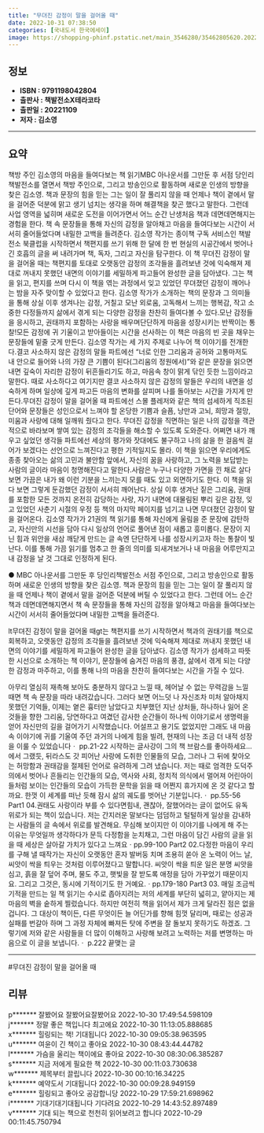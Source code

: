 ```yaml
---
title: "무뎌진 감정이 말을 걸어올 때"
date: 2022-10-31 07:38:50
categories: [국내도서 한국에세이]
image: https://shopping-phinf.pstatic.net/main_3546280/35462805620.20221026182105.jpg
---
```


## **정보**

- **ISBN : 9791198042804**
- **출판사 : 책발전소X테라코타**
- **출판일 : 20221109**
- **저자 : 김소영**

------



## **요약**

책방 주인 김소영의 마음을 들여다보는 책 읽기MBC 아나운서를 그만둔 후 서점 당인리책발전소를 열면서 책방 주인으로, 그리고 방송인으로 활동하며 새로운 인생의 방향을 찾은 김소영. 책과 문장의 힘을 믿는 그는 일이 잘 풀리지 않을 때 언제나 책이 곁에서 말을 걸어준 덕분에 맑고 생기 넘치는 생각을 하며 해결책을 찾곤 했다고 말한다. 그런데 사업 영역을 넓히며 새로운 도전을 이어가면서 어느 순간 난생처음 책과 데면데면해지는 경험을 한다. 책 속 문장들을 통해 자신의 감정을 알아채고 마음을 들여다보는 시간이 서서히 줄어들었다며 내밀한 고백을 들려준다. 김소영 작가는 종이책 구독 서비스인 책발전소 북클럽을 시작하면서 책편지를 쓰기 위해 한 달에 한 번 현실의 시공간에서 벗어나 긴 호흡의 글을 써 내려가며 책, 독자, 그리고 자신을 탐구한다. 이 책 무뎌진 감정이 말을 걸어올 때는 책편지를 토대로 오랫동안 감정의 조각들을 흘려보낸 것에 익숙해져 제대로 꺼내지 못했던 내면의 이야기를 세밀하게 파고들어 완성한 글을 담아냈다. 그는 책을 읽고, 편지를 쓰며 다시 이 책을 엮는 과정에서 잊고 있었던 무뎌졌던 감정이 깨어나는 밤을 자주 맞이할 수 있었다고 한다. 김소영 작가가 소개하는 책의 문장과 그 의미들을 통해 상실 이후 생겨나는 감정, 거칠고 모난 외로움, 고독해서 느끼는 행복감, 작고 소중한 다정들까지 삶에서 겪게 되는 다양한 감정을 찬찬히 들여다볼 수 있다.모난 감정들을 응시하고, 권태까지 포함하는 사랑을 배우며단단하게 마음을 성장시키는 반짝이는 통찰!모든 감정에 귀 기울이고 받아들이는 시간을 선사하는 이 책은 마음의 빈 곳을 채우는 문장들에 밑줄 긋게 만든다. 김소영 작가는 세 가지 주제로 나누어 책 이야기를 전개한다.결코 사소하지 않은 감정의 말들 파트에선 “너로 인한 그리움과 공허와 고통마저도 내 안으로 들어와 나의 가장 큰 기쁨이 된다(그리움의 정원에서)”와 같은 문장을 읽으면 내면 깊숙이 자리한 감정이 뒤흔들리기도 하고, 마음속 창이 맑게 닦인 듯한 느낌이라고 말한다. 때로 사소하다고 여기지만 결코 사소하지 않은 감정의 말들은 우리의 내면을 성숙하게 하며 일상에 깊게 파고든 마음의 변화를 살피며 나를 돌아보는 시간을 가지게 만든다.무뎌진 감정이 말을 걸어올 때 파트에선 스몰 플레저와 같은 책의 섬세하게 직조된 단어와 문장들은 성인으로서 느껴야 할 온당한 기쁨과 슬픔, 낭만과 고뇌, 희망과 절망, 미움과 사랑에 대해 일깨워 줬다고 한다. 무뎌진 감정을 직면하는 일은 나의 감정을 객관적으로 바라보며 쌓여 있는 감정의 조각들을 해소할 수 있도록 도와준다. 어쩌면 내가 깨우고 싶었던 생각들 파트에선 세상의 평가와 잣대에도 불구하고 나의 삶을 한 걸음씩 걸어가 보겠다는 선언으로 느껴진다고 평한 기적일지도 몰라. 이 책을 읽으면 우리에게도 종종 찾아오는 삶의 고민과 불안함 앞에서, 자신의 꿈을 사랑하고, 그 노력을 보답받는 사람의 글이라 마음이 청명해진다고 말한다.사람은 누구나 다양한 가면을 낀 채로 살다 보면 가끔은 내가 왜 이런 기분을 느끼는지 모를 때도 있고 외면하기도 한다. 이 책을 읽다 보면 그렇게 둔감했던 감정이 서서히 깨어난다. 상실 이후 생겨난 짙은 그리움, 권태를 포함한 모든 것까지 온전히 감당하는 사랑, 자기 내면에 대물림된 뿌리 깊은 감정, 잊고 있었던 사춘기 시절의 우정 등 책의 마지막 페이지를 넘기고 나면 무뎌졌던 감정이 말을 걸어온다. 김소영 작가가 21권의 책 읽기를 통해 자신에게 울림을 준 문장에 감탄하고, 자신만의 시선을 담아 다시 일상의 언어로 풀어낸 점이 새롭고 흥미롭다. 문장이 지닌 힘과 위안을 새삼 깨닫게 만드는 글 속엔 단단하게 나를 성장시키고자 하는 통찰이 빛난다. 이를 통해 가끔 읽기를 멈추고 한 줄의 의미를 되새겨보거나 내 마음을 어루만지고 내 감정을 날 것 그대로 인정하게 된다.

● MBC 아나운서를 그만둔 후 당인리책발전소 서점 주인으로, 그리고 방송인으로 활동하며 새로운 인생의 방향을 찾은 김소영. 책과 문장의 힘을 믿는 그는 일이 잘 풀리지 않을 때 언제나 책이 곁에서 말을 걸어준 덕분에 버틸 수 있었다고 한다. 그런데 어느 순간 책과 데면데면해지면서 책 속 문장들을 통해 자신의 감정을 알아채고 마음을 들여다보는 시간이 서서히 줄어들었다며 내밀한 고백을 들려준다. 



lt무뎌진 감정이 말을 걸어올 때gt는 책편지를 쓰기 시작하면서 책과의 권태기를 책으로 회복하고, 오랫동안 감정의 조각들을 흘려보낸 것에 익숙해져 제대로 꺼내지 못했던 내면의 이야기를 세밀하게 파고들어 완성한 글을 담아냈다. 김소영 작가가 섬세하고 따뜻한 시선으로 소개하는 책 이야기, 문장들에 숨겨진 마음의 풍경, 삶에서 겪게 되는 다양한 감정과 마주하고, 이를 통해 나의 마음을 찬찬히 들여다보는 시간을 가질 수 있다.

아무리 열심히 재촉해 보아도 충분하지 않다고 느낄 때, 헤어날 수 없는 무력감을 느낄 때면 책 속 문장을 따라 내려갔습니다. 그러다 보면 어느덧 나 자신조차 미처 알아채지 못했던 기억들, 이제는 옅은 흉터만 남았다고 치부했던 지난 상처들, 하나하나 잃어 온 것들을 향한 그리움, 당연하다고 여겼던 감사한 순간들이 하나씩 이야기로서 생명력을 얻어 자신만의 길을 걸어가기 시작했습니다. 어설프고 용기도 없었지만 그래도 내 마음속 이야기에 귀를 기울여 주던 과거의 나에게 힘을 빌려, 현재의 나는 조금 더 내적 성장을 이룰 수 있었습니다ㆍ pp.21-22 시작하는 글사강이 그의 책 브람스를 좋아하세요...에서 그랬듯, 뒤라스도 갓 피어난 사랑에 도취한 인물들의 모습, 그러나 그 뒤에 찾아오는 허망함과 권태감을 절제된 언어로 유려하게 그려 냈습니다. 저는 때로 엄격한 도덕주의에서 벗어나 흔들리는 인간들의 모습, 역사와 사회, 정치적 의식에서 멀어져 어린아이들처럼 보이는 인간들의 모습이 가득한 문학을 읽을 때 어쩐지 휴가지에 온 것 같다고 할까요. 한껏 이 세계를 떠난 듯해 잠시 삶의 궤도를 벗어난 기분입니다.ㆍ pp.55-56 Part1 04.권태도 사랑이라 부를 수 있다면힘내, 괜찮아, 잘했어라는 글이 없어도 유독 위로가 되는 책이 있습니다. 저는 간지러운 말보다는 덤덤하고 털털하게 일상을 감내하는 사람들의 글 속에서 위로를 발견해요. 무심해 보이지만 이 이야기를 나에게 해 주는 이유는 무엇일까 생각하다가 문득 다정함을 눈치채고, 그런 마음이 담긴 사람의 글을 읽을 때 세상은 살아갈 가치가 있다고 느껴요ㆍpp.99-100 Part2 02.다정한 마음이 우리를 구해 낼 때작가는 자신이 오랫동안 혼자 발버둥 치며 조용히 쏟아 온 노력이 어느 날, 씨앗이 싹을 틔우는 것처럼 이루어졌다고 말합니다. 씨앗이 싹을 틔운 일은 분명 씨앗을 심고, 흙을 잘 덮어 주며, 물도 주고, 햇빛을 잘 받도록 애정을 담아 가꾸었기 때문이지요. 그리고 그것은, 동시에 기적이기도 한 거예요.ㆍpp.179-180 Part3 03. 매일 조금씩 기적을 만드는 일 책 읽기는 수시로 좁아지려는 저의 세계를 부단히 넓히고, 얕아지는 제 마음의 벽을 숱하게 찔렀습니다. 하지만 여전히 책을 읽어서 제가 크게 달라진 점은 없을 겁니다. 그 대상이 책이든, 다른 무엇이든 늘 어딘가를 향해 힘껏 달리며, 때로는 성공과 실패를 번갈아 하며 그 과정 자체에 빠져든 탓에 주변을 잘 돌보지 못하기도 하겠죠. 그렇기에 저와 같은 사람들을 더 많이 이해하고 사랑해 보려고 노력하는 저를 변명하는 마음으로 이 글을 보냅니다.ㆍ p.222 끝맺는 글

------

#무뎌진 감정이 말을 걸어올 때


## **리뷰** 

  p******* 잘봤어요 잘봤어요잘봤어요 2022-10-30 17:49:54.598109 <br/>  j******* 정말 좋은 책입니다 최고에요 2022-10-30 11:13:05.888685 <br/>  x******* 힐링되는 책!  기대됩니다
 2022-10-30 09:05:38.963595 <br/>  u******* 여윤이 긴 책이고 좋아요 2022-10-30 08:43:44.44782 <br/>  l******* 가슴을 울리는 책이에요 좋아요 2022-10-30 08:30:06.385287 <br/>  s******* 지금 저에게 필요한 책 2022-10-30 00:11:03.730638 <br/>  w******* 제목부터  끌립니다 2022-10-30 00:10:16.34225 <br/>  k******* 예약도서 기대됩니다  2022-10-30 00:09:28.949159 <br/>  e******* 힐링되고 좋아오 공감합니당 2022-10-29 17:59:21.698962 <br/>  i******* 기대기대기대됩니다 기다려요 2022-10-29 14:43:52.897489 <br/>  v******* 기대 되는 책으로 천천히 읽어보려고 합니다  2022-10-29 00:11:45.750794 <br/>
